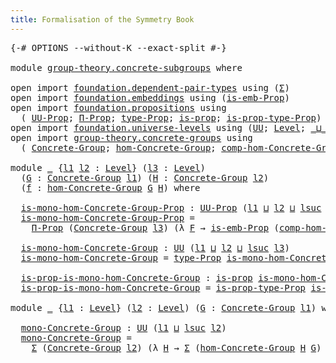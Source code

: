 ```yaml
---
title: Formalisation of the Symmetry Book
---
```


<pre class="Agda"><a id="60" class="Symbol">{-#</a> <a id="64" class="Keyword">OPTIONS</a> <a id="72" class="Pragma">--without-K</a> <a id="84" class="Pragma">--exact-split</a> <a id="98" class="Symbol">#-}</a>

<a id="103" class="Keyword">module</a> <a id="110" href="group-theory.concrete-subgroups.html" class="Module">group-theory.concrete-subgroups</a> <a id="142" class="Keyword">where</a>

<a id="149" class="Keyword">open</a> <a id="154" class="Keyword">import</a> <a id="161" href="foundation.dependent-pair-types.html" class="Module">foundation.dependent-pair-types</a> <a id="193" class="Keyword">using</a> <a id="199" class="Symbol">(</a><a id="200" href="foundation-core.dependent-pair-types.html#502" class="Record">Σ</a><a id="201" class="Symbol">)</a>
<a id="203" class="Keyword">open</a> <a id="208" class="Keyword">import</a> <a id="215" href="foundation.embeddings.html" class="Module">foundation.embeddings</a> <a id="237" class="Keyword">using</a> <a id="243" class="Symbol">(</a><a id="244" href="foundation.embeddings.html#1531" class="Function">is-emb-Prop</a><a id="255" class="Symbol">)</a>
<a id="257" class="Keyword">open</a> <a id="262" class="Keyword">import</a> <a id="269" href="foundation.propositions.html" class="Module">foundation.propositions</a> <a id="293" class="Keyword">using</a>
  <a id="301" class="Symbol">(</a> <a id="303" href="foundation-core.propositions.html#1322" class="Function">UU-Prop</a><a id="310" class="Symbol">;</a> <a id="312" href="foundation.propositions.html#1941" class="Function">Π-Prop</a><a id="318" class="Symbol">;</a> <a id="320" href="foundation-core.propositions.html#1424" class="Function">type-Prop</a><a id="329" class="Symbol">;</a> <a id="331" href="foundation-core.propositions.html#1246" class="Function">is-prop</a><a id="338" class="Symbol">;</a> <a id="340" href="foundation-core.propositions.html#1491" class="Function">is-prop-type-Prop</a><a id="357" class="Symbol">)</a>
<a id="359" class="Keyword">open</a> <a id="364" class="Keyword">import</a> <a id="371" href="foundation.universe-levels.html" class="Module">foundation.universe-levels</a> <a id="398" class="Keyword">using</a> <a id="404" class="Symbol">(</a><a id="405" href="foundation-core.universe-levels.html#222" class="Primitive">UU</a><a id="407" class="Symbol">;</a> <a id="409" href="Agda.Primitive.html#597" class="Postulate">Level</a><a id="414" class="Symbol">;</a> <a id="416" href="Agda.Primitive.html#810" class="Primitive Operator">_⊔_</a><a id="419" class="Symbol">;</a> <a id="421" href="Agda.Primitive.html#780" class="Primitive">lsuc</a><a id="425" class="Symbol">)</a>
<a id="427" class="Keyword">open</a> <a id="432" class="Keyword">import</a> <a id="439" href="group-theory.concrete-groups.html" class="Module">group-theory.concrete-groups</a> <a id="468" class="Keyword">using</a>
  <a id="476" class="Symbol">(</a> <a id="478" href="group-theory.concrete-groups.html#2031" class="Function">Concrete-Group</a><a id="492" class="Symbol">;</a> <a id="494" href="group-theory.concrete-groups.html#7037" class="Function">hom-Concrete-Group</a><a id="512" class="Symbol">;</a> <a id="514" href="group-theory.concrete-groups.html#10612" class="Function">comp-hom-Concrete-Group</a><a id="537" class="Symbol">)</a>

<a id="540" class="Keyword">module</a> <a id="547" href="group-theory.concrete-subgroups.html#547" class="Module">_</a> <a id="549" class="Symbol">{</a><a id="550" href="group-theory.concrete-subgroups.html#550" class="Bound">l1</a> <a id="553" href="group-theory.concrete-subgroups.html#553" class="Bound">l2</a> <a id="556" class="Symbol">:</a> <a id="558" href="Agda.Primitive.html#597" class="Postulate">Level</a><a id="563" class="Symbol">}</a> <a id="565" class="Symbol">(</a><a id="566" href="group-theory.concrete-subgroups.html#566" class="Bound">l3</a> <a id="569" class="Symbol">:</a> <a id="571" href="Agda.Primitive.html#597" class="Postulate">Level</a><a id="576" class="Symbol">)</a>
  <a id="580" class="Symbol">(</a><a id="581" href="group-theory.concrete-subgroups.html#581" class="Bound">G</a> <a id="583" class="Symbol">:</a> <a id="585" href="group-theory.concrete-groups.html#2031" class="Function">Concrete-Group</a> <a id="600" href="group-theory.concrete-subgroups.html#550" class="Bound">l1</a><a id="602" class="Symbol">)</a> <a id="604" class="Symbol">(</a><a id="605" href="group-theory.concrete-subgroups.html#605" class="Bound">H</a> <a id="607" class="Symbol">:</a> <a id="609" href="group-theory.concrete-groups.html#2031" class="Function">Concrete-Group</a> <a id="624" href="group-theory.concrete-subgroups.html#553" class="Bound">l2</a><a id="626" class="Symbol">)</a>
  <a id="630" class="Symbol">(</a><a id="631" href="group-theory.concrete-subgroups.html#631" class="Bound">f</a> <a id="633" class="Symbol">:</a> <a id="635" href="group-theory.concrete-groups.html#7037" class="Function">hom-Concrete-Group</a> <a id="654" href="group-theory.concrete-subgroups.html#581" class="Bound">G</a> <a id="656" href="group-theory.concrete-subgroups.html#605" class="Bound">H</a><a id="657" class="Symbol">)</a> <a id="659" class="Keyword">where</a>

  <a id="668" href="group-theory.concrete-subgroups.html#668" class="Function">is-mono-hom-Concrete-Group-Prop</a> <a id="700" class="Symbol">:</a> <a id="702" href="foundation-core.propositions.html#1322" class="Function">UU-Prop</a> <a id="710" class="Symbol">(</a><a id="711" href="group-theory.concrete-subgroups.html#550" class="Bound">l1</a> <a id="714" href="Agda.Primitive.html#810" class="Primitive Operator">⊔</a> <a id="716" href="group-theory.concrete-subgroups.html#553" class="Bound">l2</a> <a id="719" href="Agda.Primitive.html#810" class="Primitive Operator">⊔</a> <a id="721" href="Agda.Primitive.html#780" class="Primitive">lsuc</a> <a id="726" href="group-theory.concrete-subgroups.html#566" class="Bound">l3</a><a id="728" class="Symbol">)</a>
  <a id="732" href="group-theory.concrete-subgroups.html#668" class="Function">is-mono-hom-Concrete-Group-Prop</a> <a id="764" class="Symbol">=</a>
    <a id="770" href="foundation.propositions.html#1941" class="Function">Π-Prop</a> <a id="777" class="Symbol">(</a><a id="778" href="group-theory.concrete-groups.html#2031" class="Function">Concrete-Group</a> <a id="793" href="group-theory.concrete-subgroups.html#566" class="Bound">l3</a><a id="795" class="Symbol">)</a> <a id="797" class="Symbol">(λ</a> <a id="800" href="group-theory.concrete-subgroups.html#800" class="Bound">F</a> <a id="802" class="Symbol">→</a> <a id="804" href="foundation.embeddings.html#1531" class="Function">is-emb-Prop</a> <a id="816" class="Symbol">(</a><a id="817" href="group-theory.concrete-groups.html#10612" class="Function">comp-hom-Concrete-Group</a> <a id="841" href="group-theory.concrete-subgroups.html#800" class="Bound">F</a> <a id="843" href="group-theory.concrete-subgroups.html#581" class="Bound">G</a> <a id="845" href="group-theory.concrete-subgroups.html#605" class="Bound">H</a> <a id="847" href="group-theory.concrete-subgroups.html#631" class="Bound">f</a><a id="848" class="Symbol">))</a>

  <a id="854" href="group-theory.concrete-subgroups.html#854" class="Function">is-mono-hom-Concrete-Group</a> <a id="881" class="Symbol">:</a> <a id="883" href="foundation-core.universe-levels.html#222" class="Primitive">UU</a> <a id="886" class="Symbol">(</a><a id="887" href="group-theory.concrete-subgroups.html#550" class="Bound">l1</a> <a id="890" href="Agda.Primitive.html#810" class="Primitive Operator">⊔</a> <a id="892" href="group-theory.concrete-subgroups.html#553" class="Bound">l2</a> <a id="895" href="Agda.Primitive.html#810" class="Primitive Operator">⊔</a> <a id="897" href="Agda.Primitive.html#780" class="Primitive">lsuc</a> <a id="902" href="group-theory.concrete-subgroups.html#566" class="Bound">l3</a><a id="904" class="Symbol">)</a>
  <a id="908" href="group-theory.concrete-subgroups.html#854" class="Function">is-mono-hom-Concrete-Group</a> <a id="935" class="Symbol">=</a> <a id="937" href="foundation-core.propositions.html#1424" class="Function">type-Prop</a> <a id="947" href="group-theory.concrete-subgroups.html#668" class="Function">is-mono-hom-Concrete-Group-Prop</a>

  <a id="982" href="group-theory.concrete-subgroups.html#982" class="Function">is-prop-is-mono-hom-Concrete-Group</a> <a id="1017" class="Symbol">:</a> <a id="1019" href="foundation-core.propositions.html#1246" class="Function">is-prop</a> <a id="1027" href="group-theory.concrete-subgroups.html#854" class="Function">is-mono-hom-Concrete-Group</a>
  <a id="1056" href="group-theory.concrete-subgroups.html#982" class="Function">is-prop-is-mono-hom-Concrete-Group</a> <a id="1091" class="Symbol">=</a> <a id="1093" href="foundation-core.propositions.html#1491" class="Function">is-prop-type-Prop</a> <a id="1111" href="group-theory.concrete-subgroups.html#668" class="Function">is-mono-hom-Concrete-Group-Prop</a>

<a id="1144" class="Keyword">module</a> <a id="1151" href="group-theory.concrete-subgroups.html#1151" class="Module">_</a> <a id="1153" class="Symbol">{</a><a id="1154" href="group-theory.concrete-subgroups.html#1154" class="Bound">l1</a> <a id="1157" class="Symbol">:</a> <a id="1159" href="Agda.Primitive.html#597" class="Postulate">Level</a><a id="1164" class="Symbol">}</a> <a id="1166" class="Symbol">(</a><a id="1167" href="group-theory.concrete-subgroups.html#1167" class="Bound">l2</a> <a id="1170" class="Symbol">:</a> <a id="1172" href="Agda.Primitive.html#597" class="Postulate">Level</a><a id="1177" class="Symbol">)</a> <a id="1179" class="Symbol">(</a><a id="1180" href="group-theory.concrete-subgroups.html#1180" class="Bound">G</a> <a id="1182" class="Symbol">:</a> <a id="1184" href="group-theory.concrete-groups.html#2031" class="Function">Concrete-Group</a> <a id="1199" href="group-theory.concrete-subgroups.html#1154" class="Bound">l1</a><a id="1201" class="Symbol">)</a> <a id="1203" class="Keyword">where</a>

  <a id="1212" href="group-theory.concrete-subgroups.html#1212" class="Function">mono-Concrete-Group</a> <a id="1232" class="Symbol">:</a> <a id="1234" href="foundation-core.universe-levels.html#222" class="Primitive">UU</a> <a id="1237" class="Symbol">(</a><a id="1238" href="group-theory.concrete-subgroups.html#1154" class="Bound">l1</a> <a id="1241" href="Agda.Primitive.html#810" class="Primitive Operator">⊔</a> <a id="1243" href="Agda.Primitive.html#780" class="Primitive">lsuc</a> <a id="1248" href="group-theory.concrete-subgroups.html#1167" class="Bound">l2</a><a id="1250" class="Symbol">)</a>
  <a id="1254" href="group-theory.concrete-subgroups.html#1212" class="Function">mono-Concrete-Group</a> <a id="1274" class="Symbol">=</a>
    <a id="1280" href="foundation-core.dependent-pair-types.html#502" class="Record">Σ</a> <a id="1282" class="Symbol">(</a><a id="1283" href="group-theory.concrete-groups.html#2031" class="Function">Concrete-Group</a> <a id="1298" href="group-theory.concrete-subgroups.html#1167" class="Bound">l2</a><a id="1300" class="Symbol">)</a> <a id="1302" class="Symbol">(λ</a> <a id="1305" href="group-theory.concrete-subgroups.html#1305" class="Bound">H</a> <a id="1307" class="Symbol">→</a> <a id="1309" href="foundation-core.dependent-pair-types.html#502" class="Record">Σ</a> <a id="1311" class="Symbol">(</a><a id="1312" href="group-theory.concrete-groups.html#7037" class="Function">hom-Concrete-Group</a> <a id="1331" href="group-theory.concrete-subgroups.html#1305" class="Bound">H</a> <a id="1333" href="group-theory.concrete-subgroups.html#1180" class="Bound">G</a><a id="1334" class="Symbol">)</a> <a id="1336" class="Symbol">λ</a> <a id="1338" href="group-theory.concrete-subgroups.html#1338" class="Bound">f</a> <a id="1340" class="Symbol">→</a> <a id="1342" href="group-theory.concrete-subgroups.html#854" class="Function">is-mono-hom-Concrete-Group</a> <a id="1369" href="group-theory.concrete-subgroups.html#1167" class="Bound">l2</a> <a id="1372" href="group-theory.concrete-subgroups.html#1305" class="Bound">H</a> <a id="1374" href="group-theory.concrete-subgroups.html#1180" class="Bound">G</a> <a id="1376" href="group-theory.concrete-subgroups.html#1338" class="Bound">f</a><a id="1377" class="Symbol">)</a>
</pre>